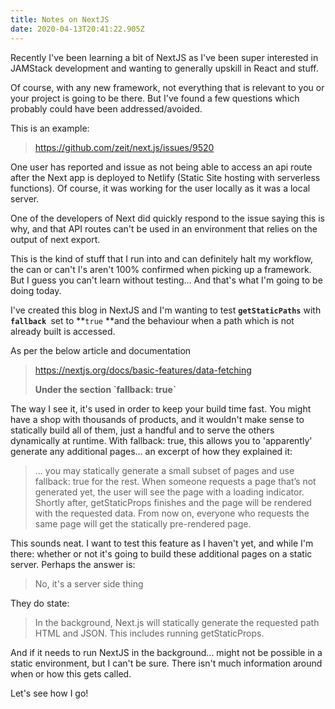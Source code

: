 ```yaml
---
title: Notes on NextJS
date: 2020-04-13T20:41:22.905Z
---
```

Recently I've been learning a bit of NextJS as I've been super interested in JAMStack development and wanting to generally upskill in React and stuff. 

Of course, with any new framework, not everything that is relevant to you or your project is going to be there. But I've found a few questions which probably could have been addressed/avoided. 

This is an example: 

>
>
> [https://github.com/zeit/next.js/issues/9520 ](https://github.com/zeit/next.js/issues/9520)
>
>

One user has reported and issue as not being able to access an api route after the Next app is deployed to Netlify (Static Site hosting with serverless functions). Of course, it was working for the user locally as it was a local server. 

One of the developers of Next did quickly respond to the issue saying this is why, and that API routes can't be used in an environment that relies on the output of next export. 

This is the kind of stuff that I run into and can definitely halt my workflow, the can or can't I's aren't 100% confirmed when picking up a framework. But I guess you can't learn without testing... And that's what I'm going to be doing today. 

I've created this blog in NextJS and I'm wanting to test **`getStaticPaths`** with **`fallback`**` `set to **`true` **and the behaviour when a path which is not already built is accessed. 

As per the below article and documentation

> https://nextjs.org/docs/basic-features/data-fetching 
>
> **Under the section \`fallback: true\`**

The way I see it, it's used in order to keep your build time fast. You might have a shop with thousands of products, and it wouldn't make sense to statically build all of them, just a handful and to serve the others  dynamically at runtime. With fallback: true, this allows you to 'apparently' generate any additional pages... an excerpt of how they explained it:

> ... you may statically generate a small subset of pages and use fallback: true for the rest. When someone requests a page that’s not generated yet, the user will see the page with a loading indicator. Shortly after, getStaticProps finishes and the page will be rendered with the requested data. From now on, everyone who requests the same page will get the statically pre-rendered page.

This sounds neat. I want to test this feature as I haven't yet, and while I'm there: whether or not it's going to build these additional pages on a static server. Perhaps the answer is:

> No, it's a server side thing

They do state:

> In the background, Next.js will statically generate the requested path HTML and JSON. This includes running getStaticProps.

And if it needs to run NextJS in the background... might not be possible in a static environment, but I can't be sure. There isn't much information around when or how this gets called. 

Let's see how I go!
